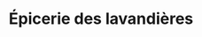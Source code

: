 ---
title: "Épicerie des lavandières"
url: /saint-jean-de-touslas/epicerie-des-lavandieres/
shop: commodité
---